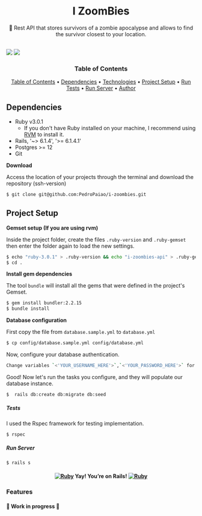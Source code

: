 <h1 align="center">I ZoomBies</h1>
<p align="center">🧟
Rest API that stores survivors of a zombie apocalypse and allows
to find the survivor closest to your location.</p>

<br id="technologies">
<img src="https://img.shields.io/static/v1?label=Framework&message=Ruby-on-rails&color=7159c1&style=for-the-badge&logo=Ruby
"/>
<img src="https://img.shields.io/static/v1?label=Database&message=Postgresql&color=7159c1&style=for-the-badge&logo=PostgreSQL
"/>

<h3 id="table" align="center">Table of Contents</h3>
<p align="center">
 <a href="#table">Table of Contents</a> •
 <a href="#dependencies">Dependencies</a> • 
 <a href="#technologies">Technologies</a> • 
 <a href="#project-setup">Project Setup</a> •
 <a href="#run-tests">Run Tests</a> • 
 <a href="#run-server">Run Server</a> • 
 <a href="https://github.com/PedroPaiao">Author</a>
</p>

<h2 id="dependencies" align="left">Dependencies</h2>

 - Ruby v3.0.1
     - If you don't have Ruby installed on your machine, I recommend using [RVM](https://rvm.io/) to install it.
 - Rails, '~> 6.1.4', '>= 6.1.4.1'
 - Postgres >= 12
 - Git

**Download**

Access the location of your projects through the terminal and download the repository (ssh-version)
```bash
$ git clone git@github.com:PedroPaiao/i-zoombies.git
```

<h2 id="project-setup">Project Setup</h2>

**Gemset setup (If you are using rvm)**

Inside the project folder, create the files `.ruby-version` and `.ruby-gemset` then enter the folder again to load the new settings.
```bash
$ echo "ruby-3.0.1" > .ruby-version && echo "i-zoombies-api" > .ruby-gemset
$ cd .
```

**Install gem dependencies**

The tool `bundle` will install all the gems that were defined in the project's Gemset.
```bash
$ gem install bundler:2.2.15
$ bundle install
```

**Database configuration**

First copy the file from `database.sample.yml` to `database.yml`
```bash
$ cp config/database.sample.yml config/database.yml
```

Now, configure your database authentication.
```bash
Change variables `<'YOUR_USERNAME_HERE'>`,`<'YOUR_PASSWORD_HERE'>` for your own values.
```

Good! Now let's run the tasks you configure, and they will populate our database instance.
```bash
$  rails db:create db:migrate db:seed
```


<h5 id="run-tests">Tests</h5>

I used the Rspec framework for testing implementation.

```bash
$ rspec
```

<h5 id="run-server">Run Server</h5>

```bash
$ rails s
```
<h4 align="center"> 
	<a href="https://www.ruby-lang.org" emoji-code="Ruby"><img class="emojidex-emoji" src="https://cdn.emojidex.com/emoji/px16/Ruby.png" emoji-code="Ruby" alt="Ruby" /></a> Yay! You’re on Rails!  <a href="https://www.ruby-lang.org" emoji-code="Ruby"><img class="emojidex-emoji" src="https://cdn.emojidex.com/emoji/px16/Ruby.png" emoji-code="Ruby" alt="Ruby" /></a>
</h4>

### Features
<h4 align="left"> 
	🚧  Work in progress  🚧
</h4>
